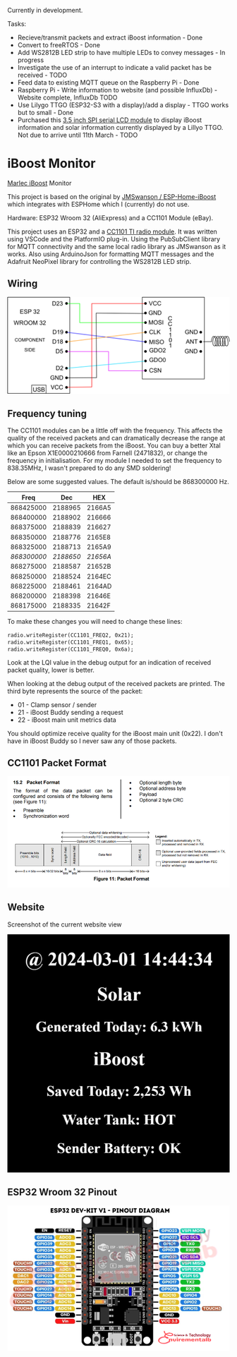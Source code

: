Currently in development. 

Tasks:
- Recieve/transmit packets and extract iBoost information - Done
- Convert to freeRTOS - Done
- Add WS2812B LED strip to have multiple LEDs to convey messages - In progress
- Investigate the use of an interrupt to indicate a valid packet has be received - TODO
- Feed data to existing MQTT queue on the Raspberry Pi - Done
- Raspberry Pi - Write information to website (and possible InfluxDb) - Website complete, InfluxDb TODO
- Use Lilygo TTGO (ESP32-S3 with a display)/add a display - TTGO works but to small - Done
- Purchased this [3.5 inch SPI serial LCD module](https://www.aliexpress.us/item/1005001999296476.html) to display iBoost information and solar information currently displayed by a Lillyo TTGO. Not due to arrive until 11th March - TODO

# iBoost Monitor

[Marlec iBoost](https://www.marlec.co.uk/product/solar-iboost/) Monitor 

This project is based on the original by [JMSwanson / ESP-Home-iBoost](https://github.com/JNSwanson/ESP-Home-iBoost) which integrates with ESPHome which I (currently) do not use.

Hardware: ESP32 Wroom 32 (AliExpress) and a CC1101 Module (eBay).

This project uses an ESP32 and a [CC1101 TI radio module](https://www.ti.com/lit/ds/symlink/cc1100.pdf).  It was written using 
VSCode and the PlatformIO plug-in. Using the PubSubClient library for MQTT connectivity and the same local radio library as 
JMSwanson as it works. Also using ArduinoJson for formatting MQTT messages and the Adafruit NeoPixel library for controlling 
the WS2812B LED strip.

## Wiring 

![Wiring](./images/iBoostMonitor.png)

## Frequency tuning

The CC1101 modules can be a little off with the frequency.  This affects the quality of the received packets and can dramatically decrease the range at which you can receive packets from the iBoost.
You can buy a better Xtal like an Epson X1E0000210666 from Farnell (2471832), or change the frequency in initialisation. For my module I needed to set the frequency to 838.35MHz, I wasn't prepared to do any SMD soldering!

Below are some suggested values.  The default is/should be 868300000 Hz.

|    Freq   | Dec     | HEX    |
|:---------:|---------|--------|
| 868425000 | 2188965 | 2166A5 |
| 868400000 | 2188902 | 216666 |
| 868375000 | 2188839 | 216627 |
| 868350000 | 2188776 | 2165E8 |
| 868325000 | 2188713 | 2165A9 |
| *868300000* | *2188650* | *21656A* |
| 868275000 | 2188587 | 21652B |
| 868250000 | 2188524 | 2164EC |
| 868225000 | 2188461 | 2164AD |
| 868200000 | 2188398 | 21646E |
| 868175000 | 2188335 | 21642F |


To make these changes you will need to change these lines:
```
radio.writeRegister(CC1101_FREQ2, 0x21);
radio.writeRegister(CC1101_FREQ1, 0x65);
radio.writeRegister(CC1101_FREQ0, 0x6a);
```

Look at the LQI value in the debug output for an indication of received packet quality, lower is better.  

When looking at the debug output of the received packets are printed. The third byte represents the source of the packet:
- 01 - Clamp sensor / sender
- 21 - iBoost Buddy sending a request
- 22 - iBoost main unit metrics data

You should optimize receive quality for the iBoost main unit (0x22). I don't have in iBoost Buddy so I never saw any of those packets.

## CC1101 Packet Format

![C1101 Packet Format](./images/cc1101-packet-format.png)

## Website

Screenshot of the current website view

![Screenshot](./images/website.png)

## ESP32 Wroom 32 Pinout

![ESP32 Wroom 32](./images/ESP32-pinout-30pins.png)